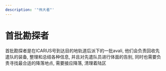```yaml
---
description: '"伟大者"'
---
```


# 首批勘探者

首批勘探者是在ICARUS号到达目的地轨道后派下的一批avali, 他们会负责回收先遣队的装备, 整理和总结各种信息, 并且对先遣队员进行体面的告别, 同时也需要负责寻找最合适的降落地点, 需要接应降落, 清理着陆区
